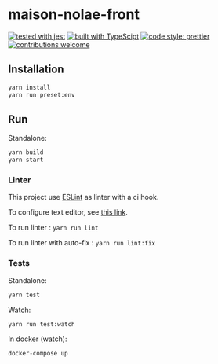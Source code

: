 # maison-nolae-front

[![tested with jest](https://img.shields.io/badge/tested_with-jest-99424f.svg)](https://github.com/facebook/jest) [![built with TypeScipt](https://badgen.net/badge/types/TypeScript)](https://www.typescriptlang.org)
[![code style: prettier](https://img.shields.io/badge/code_style-prettier-ff69b4.svg?style=shield)](https://github.com/prettier/prettier)
[![contributions welcome](https://img.shields.io/badge/contributions-welcome-brightgreen.svg?style=flat)](https://github.com/GTSpray/maison-nolae-front/issues)

## Installation

```bash
yarn install
yarn run preset:env
```

## Run

Standalone:

```bash
yarn build
yarn start
```

### Linter

This project use [ESLint](https://eslint.org/) as linter with a ci hook.

To configure text editor, see [this link](https://eslint.org/docs/user-guide/integrations).

To run linter : `yarn run lint`

To run linter with auto-fix : `yarn run lint:fix`

### Tests

Standalone:

```bash
yarn test
```

Watch:

```bash
yarn run test:watch
```

In docker (watch):

```bash
docker-compose up
```
